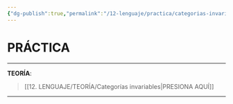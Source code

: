 ```yaml
---
{"dg-publish":true,"permalink":"/12-lenguaje/practica/categorias-invariables/","tags":["Lenguaje","Práctica"]}
---
```


# PRÁCTICA
---
**TEORÍA**:
>[[12. LENGUAJE/TEORÍA/Categorías invariables\|PRESIONA AQUÍ]]

---

